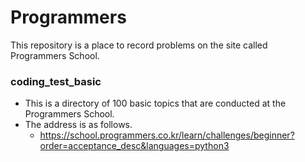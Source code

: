 # Programmers
 This repository is a place to record problems on the site called Programmers School.

### coding_test_basic
- This is a directory of 100 basic topics that are conducted at the Programmers School.
- The address is as follows.
  - https://school.programmers.co.kr/learn/challenges/beginner?order=acceptance_desc&languages=python3
